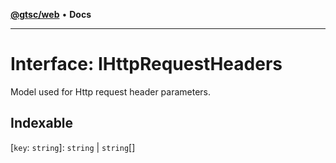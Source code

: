 [**@gtsc/web**](../README.md) • **Docs**

***

# Interface: IHttpRequestHeaders

Model used for Http request header parameters.

## Indexable

 \[`key`: `string`\]: `string` \| `string`[]
